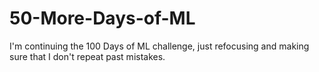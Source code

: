 # 50-More-Days-of-ML
I'm continuing the 100 Days of ML challenge, just refocusing and making sure that I don't repeat past mistakes.
